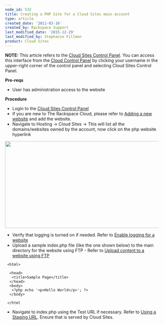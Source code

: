 ```yaml
---
node_id: 532
title: Creating a PHP Site for a Cloud Sites main account
type: article
created_date: '2011-03-16'
created_by: Rackspace Support
last_modified_date: '2015-12-29'
last_modified_by: Stephanie Fillmon
product: Cloud Sites
---
```


**NOTE:** This article refers to the [Cloud Sites Control
Panel](https://manage.rackspacecloud.com/). You can access this
interface from the [Cloud Control Panel](https://mycloud.rackspace.com/)
by clicking your username in the upper-right corner of the control panel
and selecting Cloud Sites Control Panel.

**Pre-reqs**

-   User has administration access to the website

**Procedure**

-   Login to the [Cloud Sites Control
    Panel](http://manage.rackspacecloud.com/pages/Login.jsp%7C "http://manage.rackspacecloud.com/pages/Login.jsp|")
-   If you are new to The Rackspace Cloud, please refer to [Adding a new
    website](/how-to/getting-started-with-cloud-sites-how-to-add-a-new-website "/knowledge_center/index.php/Adding_a_new_website")
    and add the website.
-   Navigate to Hosting -&gt; Cloud Sites -&gt; This will list all the
    domains/websites owned by the account, now click on the php website
    hyperlink

<img src="https://8026b2e3760e2433679c-fffceaebb8c6ee053c935e8915a3fbe7.ssl.cf2.rackcdn.com/field/image/Screenshot_5_20_13_12_11_PM.png" width="509" height="285" />

-   Verify that logging is turned on if needed. Refer to [Enable logging
    for a
    website](/how-to/enabling-raw-logging-for-a-cloud-sites-website "/knowledge_center/index.php/Enabling_logging_for_a_website")
-   Upload a sample index.php file (like the one shown below) to the
    main directory for the website using FTP - Refer to [Upload content
    to a website using
    FTP](/how-to/getting-started-with-cloud-sites-uploading-your-content "/knowledge_center/index.php/Uploading_content_to_a_website_using_FTP")

<!-- -->

     <html>

      <head>
       <title>Sample Page</title>
      </head>
      <body>
       <?php echo '<p>Hello World</p>'; ?>
      </body>

     </html


-   Navigate to index.php using the Test URL if necessary. Refer to
    [Using a Staging
    URL](/how-to/using-a-staging-url "/knowledge_center/index.php/Using_a_staging_URL").
    Ensure that is served by Cloud Sites.



